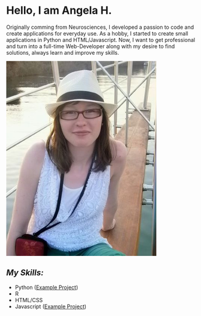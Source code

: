 # Hello, I am Angela H.

Originally comming from Neurosciences, I developed a passion to code and create applications for everyday use. As a hobby, I started to create small applications in Python and HTML/Javascript. Now, I want to get professional and turn into a full-time Web-Developer along with my desire to find solutions, always learn and improve my skills.

![Picture of me](profile_picture.jpg)

## _My Skills:_
- Python ([Example Project](https://github.com/AHen-C0de/Black-Jack-GUI-version))
- R
- HTML/CSS
- Javascript ([Example Project](https://github.com/AHen-C0de/Guess-a-Number-htmlVersion))
